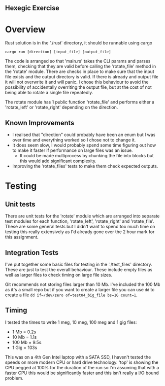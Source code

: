 Hexegic Exercise
----------------

# Overview

Rust solution is in the './rust' directory, it should be runnable using cargo

`cargo run [direction] [input_file] [output_file]`

The code is arranged so that 'main.rs' takes the CLI params and parses them, checking that they are valid before calling the 'rotate_file' method in the 'rotate' module. There are checks in place to make sure that the input file exists and the output directory is valid. If there is already and output file it will not overwrite it and will panic. I chose this behaviour to avoid the possibility of accidentally overriting the output file, but at the cost of not being able to rotate a single file repeatedly.

The rotate module has 1 public function 'rotate_file' and performs either a 'rotate_left' or 'rotate_right' depending on the direction.

## Known Improvements

* I realised that "direction" could probably have been an enum but I was over time and everything worked so I chose not to change it.
* It does seem slow, I would probably spend some time figuring out how to make it faster if performance on large files was an issue.
    * It could be made multiprocess by chunking the file into blocks but this would add significant complexity.
* Improving the 'rotate_files' tests to make them check expected outputs.

# Testing

## Unit tests

There are unit tests for the 'rotate' module which are arranged into separate test modules for each function, 'rotate_left', 'rotate_right' and 'rotate_file'. These are some general tests but I didn't want to spend too much time on testing this really extensively as I'd already gone over the 2 hour mark for this assignment.

## Integration Tests

I've put together some basic files for testing in the './test_files' directory. These are just to test the overall behaviour. These include empty files as well as larger files to check timing on large file sizes.

Git recommends not storing files larger than 10 Mb. I've included the 100 Mb as it's a small repo but if you want to create a larger file you can use `dd` to create a file `dd if=/dev/zero of=test04_big_file bs=1G count=1`.

## Timing

I tested the times to write 1 meg, 10 meg, 100 meg and 1 gig files:
* 1 Mb = 0.2s
* 10 Mb = 1.1s
* 100 Mb = 9.5s
* 1 Gig = 103s

This was on a 4th Gen Intel laptop with a SATA SSD, I haven't tested the speeds on more modern CPU or hard drive technology. 'top' is showing the CPU pegged at 100% for the duration of the run so I'm assuming that with a faster CPU this would be significantly faster and this isn't really a I/O bound problem.